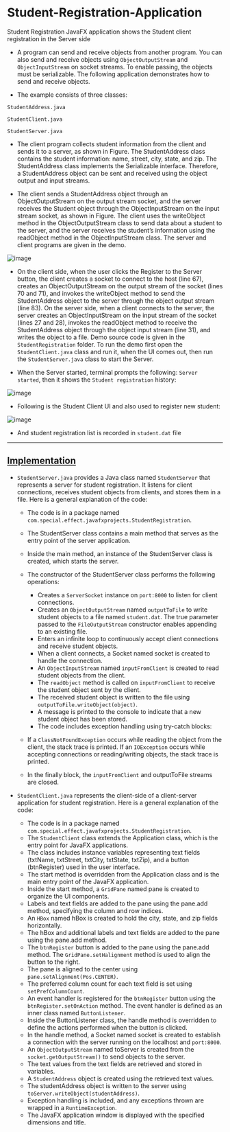 # Student-Registration-Application
Student Registration JavaFX application shows the Student client registration in the Server side

- A program can send and receive objects from another program. You can also send and receive objects using `ObjectOutputStream` and `ObjectInputStream` on socket streams. To enable passing, the objects must be serializable. The following application demonstrates how to send and receive objects. 

- The example consists of three classes: 

`StudentAddress.java`

`StudentClient.java`

`StudentServer.java`

- The client program collects student information from the client and sends it to a server, as shown in Figure.
The StudentAddress class contains the student information: name, street, city, state, and zip. The StudentAddress class implements the Serializable interface. Therefore, a StudentAddress object can be sent and received using the object output and input streams. 

- The client sends a StudentAddress object through an ObjectOutputStream on the output stream socket, and the server receives the Student object through the ObjectInputStream on the input stream socket, as shown in Figure. The client uses the writeObject method in the ObjectOutputStream class to send data about a student to the server, and the server receives the student’s information using the readObject method in the ObjectInputStream class. The server and client programs are given in the demo. 

![image](https://user-images.githubusercontent.com/24220136/234778785-a496036c-0885-4244-9cb3-7cbfb644052e.png)

- On the client side, when the user clicks the Register to the Server button, the client creates a socket to connect to the host (line 67), creates an ObjectOutputStream on the output stream of the socket (lines 70 and 71), and invokes the writeObject method to send the StudentAddress object to the server through the object output stream (line 83). On the server side, when a client connects to the server, the server creates an 
ObjectInputStream on the input stream of the socket (lines 27 and 28), invokes the readObject method to receive the StudentAddress object through the object input stream (line 31), and writes the object to a file. Demo source code is given in the `StudentRegistration` folder. To run the demo first open the `StudentClient.java` class and run it, when the UI comes out, then run the `StudentServer.java` class to start the Server. 

- When the Server started, terminal prompts the following: `Server started`, then it shows the `Student registration` history:

![image](https://user-images.githubusercontent.com/24220136/234779287-0af56c36-4c12-4f57-a5c5-c6a13bf9693a.png)

- Following is the Student Client UI and also used to register new student:

![image](https://user-images.githubusercontent.com/24220136/234779355-fa878943-5097-483c-9f66-fe0512d54fbc.png)

- And student registration list is recorded in `student.dat` file

-------------------------

## [Implementation](https://github.com/af4092/Student-Registration-Application/tree/main/StudentRegistration)

- `StudentServer.java` provides a Java class named `StudentServer` that represents a server for student registration. It listens for client connections, receives student objects from clients, and stores them in a file. Here is a general explanation of the code:

  - The code is in a package named `com.special.effect.javafxprojects.StudentRegistration`.

  - The StudentServer class contains a main method that serves as the entry point of the server application.

  - Inside the main method, an instance of the StudentServer class is created, which starts the server.

  - The constructor of the StudentServer class performs the following operations:
 
      - Creates a `ServerSocket` instance on `port:8000` to listen for client connections.
      - Creates an `ObjectOutputStream` named `outputToFile` to write student objects to a file named `student.dat`. The true parameter passed to the `FileOutputStream` constructor enables appending to an existing file.
      - Enters an infinite loop to continuously accept client connections and receive student objects.
      - When a client connects, a Socket named socket is created to handle the connection.
      - An `ObjectInputStream` named `inputFromClient` is created to read student objects from the client.
      - The `readObject` method is called on `inputFromClient` to receive the student object sent by the client.
      - The received student object is written to the file using `outputToFile.writeObject(object)`.
      - A message is printed to the console to indicate that a new student object has been stored.
      - The code includes exception handling using try-catch blocks:

  - If a `ClassNotFoundException` occurs while reading the object from the client, the stack trace is printed. If an `IOException` occurs while accepting connections or reading/writing objects, the stack trace is printed.
  - In the finally block, the `inputFromClient` and outputToFile streams are closed.

- `StudentClient.java` represents the client-side of a client-server application for student registration. Here is a general explanation of the code:

  - The code is in a package named `com.special.effect.javafxprojects.StudentRegistration`.
  - The `StudentClient` class extends the Application class, which is the entry point for JavaFX applications.
  - The class includes instance variables representing text fields (txtName, txtStreet, txtCity, txtState, txtZip), and a button (btnRegister) used in the user interface.
  - The start method is overridden from the Application class and is the main entry point of the JavaFX application.
  - Inside the start method, a `GridPane` named pane is created to organize the UI components.
  - Labels and text fields are added to the pane using the pane.add method, specifying the column and row indices.
  - An `HBox` named hBox is created to hold the city, state, and zip fields horizontally.
  - The hBox and additional labels and text fields are added to the pane using the pane.add method.
  - The `btnRegister` button is added to the pane using the pane.add method. The `GridPane.setHalignment` method is used to align the button to the right.
  - The pane is aligned to the center using `pane.setAlignment(Pos.CENTER)`.
  - The preferred column count for each text field is set using `setPrefColumnCount`.
  - An event handler is registered for the `btnRegister` button using the `btnRegister.setOnAction` method. The event handler is defined as an inner class named `ButtonListener`.
  - Inside the ButtonListener class, the handle method is overridden to define the actions performed when the button is clicked.
  - In the handle method, a Socket named socket is created to establish a connection with the server running on the localhost and `port:8000`.
  - An `ObjectOutputStream` named toServer is created from the `socket.getOutputStream()` to send objects to the server.
  - The text values from the text fields are retrieved and stored in variables.
  - A `StudentAddress` object is created using the retrieved text values.
  - The studentAddress object is written to the server using `toServer.writeObject(studentAddress)`.
  - Exception handling is included, and any exceptions thrown are wrapped in a `RuntimeException`.
  - The JavaFX application window is displayed with the specified dimensions and title.
